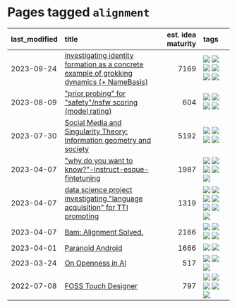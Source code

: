 # Pages tagged `alignment`

|last_modified|title|est. idea maturity|tags
|:---|:---|---:|:---|
|2023-09-24|[investigating identity formation as a concrete example of grokking dynamics (+ NameBasis)](../identity_grokking_dynamics.md)|7169|[![](https://img.shields.io/badge/tag-alignment-32d44f)](../tags/alignment.md) [![](https://img.shields.io/badge/tag-experimental-35b163)](../tags/experimental.md) [![](https://img.shields.io/badge/tag-interpretability-394ee4)](../tags/interpretability.md) [![](https://img.shields.io/badge/tag-publication-1eefac)](../tags/publication.md) [![](https://img.shields.io/badge/tag-safety-cc5ed7)](../tags/safety.md) [![](https://img.shields.io/badge/tag-wip-dad82b)](../tags/wip.md)|
|2023-08-09|["prior probing" for "safety"/nsfw scoring (model rating)](../prior_probing.md)|604|[![](https://img.shields.io/badge/tag-alignment-32d44f)](../tags/alignment.md) [![](https://img.shields.io/badge/tag-experimental-35b163)](../tags/experimental.md) [![](https://img.shields.io/badge/tag-mechanistic_interpretability-3f3dc3)](../tags/mechanistic_interpretability.md) [![](https://img.shields.io/badge/tag-wip-dad82b)](../tags/wip.md)|
|2023-07-30|[Social Media and Singularity Theory: Information geometry and society](../social_singularities.md)|5192|[![](https://img.shields.io/badge/tag-alignment-32d44f)](../tags/alignment.md) [![](https://img.shields.io/badge/tag-information_geometry-fe4dc)](../tags/information_geometry.md) [![](https://img.shields.io/badge/tag-philosophy-d5ffe)](../tags/philosophy.md) [![](https://img.shields.io/badge/tag-publication-1eefac)](../tags/publication.md)|
|2023-04-07|["why do you want to know?"-instruct-esque-fintetuning](../whydoyouwantoknow.md)|1987|[![](https://img.shields.io/badge/tag-aiethics-254eb)](../tags/aiethics.md) [![](https://img.shields.io/badge/tag-alignment-32d44f)](../tags/alignment.md) [![](https://img.shields.io/badge/tag-dialogue-fde018)](../tags/dialogue.md) [![](https://img.shields.io/badge/tag-models-957448)](../tags/models.md) [![](https://img.shields.io/badge/tag-wip-dad82b)](../tags/wip.md)|
|2023-04-07|[data science project investigating "language acquisition" for TTI prompting](../tti_language_aqcuisition.md)|1319|[![](https://img.shields.io/badge/tag-alignment-32d44f)](../tags/alignment.md) [![](https://img.shields.io/badge/tag-dataset-77485f)](../tags/dataset.md) [![](https://img.shields.io/badge/tag-experimental-35b163)](../tags/experimental.md) [![](https://img.shields.io/badge/tag-prompting-e839f4)](../tags/prompting.md) [![](https://img.shields.io/badge/tag-publication-1eefac)](../tags/publication.md) [![](https://img.shields.io/badge/tag-publicgood-b25b5)](../tags/publicgood.md) [![](https://img.shields.io/badge/tag-stability-683f3)](../tags/stability.md)|
|2023-04-07|[Bam: Alignment Solved.](../ezmode_alignment.md)|2166|[![](https://img.shields.io/badge/tag-alignment-32d44f)](../tags/alignment.md) [![](https://img.shields.io/badge/tag-dataset-77485f)](../tags/dataset.md) [![](https://img.shields.io/badge/tag-experimental-35b163)](../tags/experimental.md) [![](https://img.shields.io/badge/tag-meta-4d5a4)](../tags/meta.md)|
|2023-04-01|[Paranoid Android](../paranoid-android.md)|1666|[![](https://img.shields.io/badge/tag-alignment-32d44f)](../tags/alignment.md) [![](https://img.shields.io/badge/tag-experimental-35b163)](../tags/experimental.md)|
|2023-03-24|[On Openness in AI](../on_openness_in_ai.md)|517|[![](https://img.shields.io/badge/tag-alignment-32d44f)](../tags/alignment.md) [![](https://img.shields.io/badge/tag-publication-1eefac)](../tags/publication.md) [![](https://img.shields.io/badge/tag-publicgood-b25b5)](../tags/publicgood.md)|
|2022-07-08|[FOSS Touch Designer](../FOSS_touch_designer.md)|797|[![](https://img.shields.io/badge/tag-alignment-32d44f)](../tags/alignment.md) [![](https://img.shields.io/badge/tag-animation-1614f8)](../tags/animation.md) [![](https://img.shields.io/badge/tag-publicgood-b25b5)](../tags/publicgood.md) [![](https://img.shields.io/badge/tag-tooling-9c3a4a)](../tags/tooling.md) [![](https://img.shields.io/badge/tag-wip-dad82b)](../tags/wip.md)|